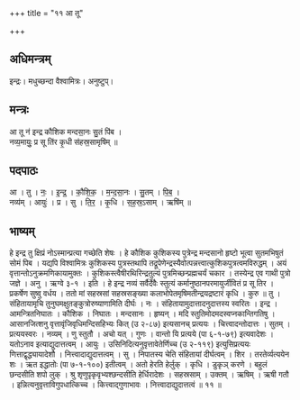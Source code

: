 +++
title = "११ आ तू"

+++
## अधिमन्त्रम्
इन्द्रः। मधुच्छन्दा वैश्वामित्रः। अनुष्टुप्।

## मन्त्रः
आ तू न॑ इन्द्र कौशिक मन्दसा॒नः सु॒तं पि॑ब ।  
नव्य॒मायुः॒ प्र सू ति॑र कृ॒धी स॑हस्र॒सामृषि॑म् ॥

## पदपाठः
आ । तु । नः॒ । इ॒न्द्र॒ । कौ॒शि॒क॒ । म॒न्द॒सा॒नः । सु॒तम् । पि॒ब॒ ।  
नव्य॑म् । आयुः॑ । प्र । सु । ति॒र॒ । कृ॒धि । स॒ह॒स्र॒ऽसाम् । ऋषि॑म् ॥

## भाष्यम्
हे इन्द्र तु क्षिप्रं नोऽस्मान्प्रत्या गच्छेति शेषः । हे कौशिक कुशिकस्य पुत्रेन्द्र मन्दसानो हृष्टो भूत्वा सुतमभिषुतं सोमं पिब । यद्यपि विश्वामित्रः कुशिकस्य पुत्रस्तथापि तद्रूपेणेन्द्रस्यैवोत्पन्नत्त्वात्कुशिकपुत्रत्वमविरुद्धम् । अयं वृत्तान्तोऽनुक्रमणिकायामुक्तः । कुशिकस्त्वैषीरथिरिन्द्रतुल्यं पुत्रमिच्छन्प्रह्मचर्यं चकार । तस्येन्द्र एव गाथी पुत्रो जज्ञे । अनु । ऋग्वे ३-१ । इति । हे इन्द्र नव्यं सर्वैर्देवैः स्तुत्यं कर्मानुष्ठानपरमायुर्जीवितं प्र सू तिर । प्रकर्षेण सुष्वु वर्धय । ततो मां सहस्रसां सहस्रसङ्ख्या कलाभोपेतमृषिमतीन्द्रयद्रष्टारं कृधि । कुरु ॥ तु । संहितायामृचि तुनुघमक्षुतङ्कुत्रोरुष्याणामिति दीर्घः । नः । संहितायामुदात्तादनुदात्तस्य स्वरितः । इन्द्र । आमन्त्रितनिघातः । कौशिक । निघातः । मन्दसानः । हृष्यन् । मदि स्तुतिमोदमदस्वप्नकान्तिगतिषु । आसानजित्शनु वृत्तावृंजिवृधिमन्दिसहिभ्यः कित् (उ २-८७) इत्यसानच् प्रत्ययः । चित्त्वादन्तोदात्तः । सुतम् । प्रत्ययस्वरः । नव्यम् । णु स्तुतौ । अचो यत् । गुणः । वान्तो यि प्रत्यये (पा ६-१-७९) इत्यवादेशः । यतोऽनाव इत्याद्युदात्तत्वम् । आयुः । उसिनिदित्यनुवृत्तावेतेर्णिच्च (उ २-११९) इत्युसिप्रत्ययः णित्ताद्वृद्ध्यायादेशौ । नित्त्वादाद्युदात्तत्वम् । सु । निपातस्य चेति संहितायां दीर्घत्वम् । शिर । तरतेर्व्यत्ययेन शः । ऋत इद्धातोः (पा ७-१-१००) इतीत्वम् । अतो हेरति हेर्लुक् । कृधि । डुकृञ् करणे । बहुलं छन्दसीति शपो लुक् । श्रु शृणुपृकृवृभ्यश्छन्दसीति हेर्धिरादेशः । सहस्रसाम् । उक्तम् । ऋषिम् । ऋषी गतौ । इन्नित्यनुवृत्ताविगुपधात्किच्च । कित्त्वाद्गुणाभावः । नित्त्वादाद्युदात्तत्वं ॥ ११ ॥